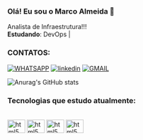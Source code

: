 
### Olá! Eu sou o Marco Almeida 🤙

Analista de Infraestrutura!!!<br>
<STRONG>Estudando</strong>: DevOps |

### CONTATOS:


[![WHATSAPP](https://img.shields.io/badge/WhatsApp-25D366?style=for-the-badge&logo=whatsapp&logoColor=white)](https://wa.me/5521992819646)
[![linkedin](https://img.shields.io/badge/LinkedIn-0077B5?style=for-the-badge&logo=linkedin&logoColor=white)](https://www.linkedin.com/in/mrcarmo/)
[![GMAIL](https://img.shields.io/badge/Gmail-D14836?style=for-the-badge&logo=gmail&logoColor=white)](mailto:marcoantdk@gmail.com)

![Anurag's GitHub stats](https://github-readme-stats.vercel.app/api?username=MarcoDK23&show_icons=true&theme=dracula)

### Tecnologias que estudo atualmente: 

<div style="display: inline_block"><br>
 <img align="center" alt="html5" height="30" width="40"  src="https://cdn.jsdelivr.net/gh/devicons/devicon/icons/html5/html5-original.svg"/>
 <img align="center" alt="html5" height="30" width="40" src="https://cdn.jsdelivr.net/gh/devicons/devicon/icons/css3/css3-original.svg"/>
<img align="center" alt="html5" height="30" width="40" src="https://cdn.jsdelivr.net/gh/devicons/devicon/icons/javascript/javascript-original.svg"/>
<img align="center" alt="html5" height="30" width="40" src="https://cdn.jsdelivr.net/gh/devicons/devicon/icons/mysql/mysql-original.svg"/>
</div>

